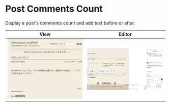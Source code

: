 # Post Comments Count

Display a post's comments count and add text before or after.

|View|Editor|
|:-:|:-:|
|![View Screen Shot](../../assets/images/post%20comments%20count%20-%20View.webp)|![Editor Screen Shot](../../assets/images/post%20comments%20count%20-%20Edit.webp)|
